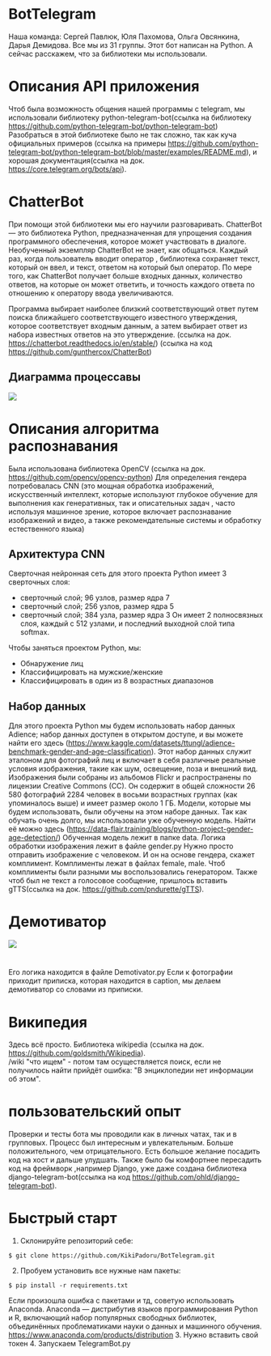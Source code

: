 # BotTelegram 
Наша команда: Сергей Павлюк, Юля Пахомова, Ольга Овсянкина, Дарья Демидова. Все мы из 31 группы.
Этот бот написан на Python.
А сейчас расскажем, что за библиотеки мы использовали.
# Описания API приложения
Чтоб была возможность общения нашей программы с telegram, мы использовали библиотеку python-telegram-bot(ссылка на библиотеку https://github.com/python-telegram-bot/python-telegram-bot)
Разобраться в этой библиотеке было не так сложно, так как куча официальных примеров (ссылка на примеры https://github.com/python-telegram-bot/python-telegram-bot/blob/master/examples/README.md), и хорошая документация(ссылка на док. https://core.telegram.org/bots/api).
# ChatterBot
При помощи этой библиотеки мы его научили разговаривать.
ChatterBot — это библиотека Python,
предназначенная для упрощения создания программного обеспечения, которое может участвовать в диалоге.
Необученный экземпляр ChatterBot не знает, как общаться. 
Каждый раз, когда пользователь вводит оператор , библиотека сохраняет текст, который он ввел, и текст, ответом на который был оператор. 
По мере того, как ChatterBot получает больше входных данных, количество ответов, на которые он может ответить,
и точность каждого ответа по отношению к оператору ввода увеличиваются.

Программа выбирает наиболее близкий соответствующий ответ путем поиска ближайшего соответствующего известного утверждения, которое соответствует входным данным,
а затем выбирает ответ из набора известных ответов на это утверждение.
(ссылка на док. https://chatterbot.readthedocs.io/en/stable/)
(ссылка на код https://github.com/gunthercox/ChatterBot)
## Диаграмма процессавы
![](https://chatterbot.readthedocs.io/en/stable/_images/chatterbot-process-flow.svg)
# Описания алгоритма распознавания
Была использована библиотека OpenCV (ссылка на док. https://github.com/opencv/opencv-python)
Для определения гендера потребовалась CNN (это мощная обработка изображений, искусственный интеллект, 
которые используют глубокое обучение для выполнения как генеративных, так и описательных задач , часто используя машинное зрение, 
которое включает распознавание изображений и видео, а также рекомендательные системы и обработку естественного языка)
## Архитектура CNN
Сверточная нейронная сеть для этого проекта Python имеет 3 сверточных слоя:

- сверточный слой; 96 узлов, размер ядра 7
- сверточный слой; 256 узлов, размер ядра 5
- сверточный слой; 384 узла, размер ядра 3
Он имеет 2 полносвязных слоя, каждый с 512 узлами, и последний выходной слой типа softmax.

Чтобы заняться проектом Python, мы:

- Обнаружение лиц
- Классифицировать на мужские/женские
- Классифицировать в один из 8 возрастных диапазонов
## Набор данных
Для этого проекта Python мы будем использовать набор данных Adience; набор данных доступен в открытом доступе, 
и вы можете найти его здесь (https://www.kaggle.com/datasets/ttungl/adience-benchmark-gender-and-age-classification). Этот набор данных служит эталоном для фотографий лиц и включает в себя различные реальные условия изображения, такие как шум, освещение, поза и внешний вид. Изображения были собраны из альбомов Flickr и распространены по лицензии Creative Commons (CC). Он содержит 
в общей сложности 26 580 фотографий 2284 человек в восьми возрастных группах (как упоминалось выше) 
и имеет размер около 1 ГБ. Модели, которые мы будем использовать, были обучены на этом наборе данных.
Так как обучать очень долго, мы использовали уже обученную модель. Найти её можно здесь 
(https://data-flair.training/blogs/python-project-gender-age-detection/)
Обученная модель лежит в папке data.
Логика обработки изображения лежит в файле gender.py
Нужно просто отправить изображение с человеком.
И он на основе гендера, скажет комплимент.
Комплименты лежат в файлах female, male.
Чтоб комплименты были разными мы воспользовались генератором.
Также чтоб был не текст а голосовое сообщение, пришлось вставить gTTS(ссылка на док. https://github.com/pndurette/gTTS).
# Демотиватор
![](https://demotivatorium.ru/sstorage/3/2020/01/05195805256868/demotivatorium_ru_kitajskie_hakeri_s_pomosh_u_jazikov_182395.jpg)
#
Его логика находится в файле Demotivator.py 
Если к фотографии приходит приписка, которая находится в caption, мы делаем демотиватор со словами из приписки.
# Википедия
Здесь всё просто. Библиотека wikipedia (ссылка на док. https://github.com/goldsmith/Wikipedia).  
/wiki "что ищем" -
потом там осуществляется поиск, если не получилось найти прийдёт ошибка: "В энциклопедии нет информации об этом".
# пользовательский опыт
Проверки и тесты бота мы проводили как в личных чатах, так и в групповых. Процесс был интересным и увлекательным. Больше положительного, чем отрицательного. Есть большое желание посадить код на хост и дальше улудшать.
Также было бы комфортнее пересадить код на фреймворк ,например Django, уже даже создана библиотека django-telegram-bot(ссылка на код https://github.com/ohld/django-telegram-bot).
# Быстрый старт
1. Склонируйте репозиторий себе:
```
$ git clone https://github.com/KikiPadoru/BotTelegram.git
```
2. Пробуем установить все нужные нам пакеты:
```
$ pip install -r requirements.txt 
```
Если произошла ошибка с пакетами и тд, советую использовать Anaconda. Anaconda — дистрибутив языков программирования Python и R, включающий набор популярных свободных библиотек, объединённых проблематиками науки о данных и машинного обучения.
https://www.anaconda.com/products/distribution
3. Нужно вставить свой токен 
4. Запускаем TelegramBot.py 
